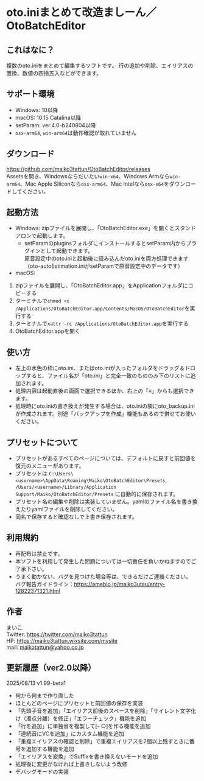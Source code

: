 # oto.iniまとめて改造ましーん／OtoBatchEditor

## これはなに？
複数のoto.iniをまとめて編集するソフトです。
行の追加や削除、エイリアスの置換、数値の四捨五入などができます。

## サポート環境
- Windows: 10以降
- macOS: 10.15 Catalina以降
- setParam: ver.4.0-b240804以降
- `osx-arm64`, `win-arm64`は動作確認が取れていません

## ダウンロード
https://github.com/maiko3tattun/OtoBatchEditor/releases  
Assetsを開き、Windowsならだいたい`win-x64`、Windows Armなら`win-arm64`、Mac Apple Siliconなら`osx-arm64`、Mac Intelなら`osx-x64`をダウンロードしてください。

## 起動方法
- Windows: zipファイルを展開し、「OtoBatchEditor.exe」を開くとスタンドアロンで起動します。
  - setParamのpluginsフォルダにインストールするとsetParam内からプラグインとして起動できます。  
    原音設定中のoto.iniと起動後に読み込んだoto.iniを両方処理できます（oto-autoEstimation.iniがsetParamで原音設定中のデータです）
- macOS:  
1. zipファイルを展開し、「OtoBatchEditor.app」をApplicationフォルダにコピーする
2. ターミナルで`chmod +x /Applications/OtoBatchEditor.app/Contents/MacOS/OtoBatchEditor`を実行する
3. ターミナルで`xattr -rc /Applications/OtoBatchEditor.app`を実行する
4. OtoBatchEditor.appを開く

## 使い方
- 左上の水色の枠にoto.ini、またはoto.iniが入ったフォルダをドラッグ＆ドロップすると、ファイル名が「oto.ini」と完全一致のもののみ下のリストに追加されます。
- 処理内容は起動直後の画面で選択できるほか、右上の「≡」からも選択できます。
- 処理時にoto.iniの書き換えが発生する場合は、oto.iniの隣にoto_backup.iniが作成されます。別途「バックアップを作成」機能もあるので併せてお使いください。

## プリセットについて
- プリセットがあるすべてのページについては、デフォルトに戻すと前回値を復元のメニューがあります。
- プリセットは `C:\Users\<username>\AppData\Roaming\Maiko\OtoBatchEditor\Presets`, `/Users/<username>/Library/Application Support/Maiko/OtoBatchEditor/Presets` に自動的に保存されます。
- プリセット名の編集や削除は実装していません。yamlのファイル名を書き換えたりyamlファイルを削除してください。
- 同名で保存すると確認なしで上書き保存されます。

## 利用規約
- 再配布は禁止です。
- 本ソフトを利用して発生した問題については一切責任を負いかねますのでご了承下さい。
- うまく動かない、バグを見つけた場合等は、できるだけご連絡ください。  
バグ報告ガイドライン：https://ameblo.jp/maiko3utau/entry-12822371321.html

## 作者
まいこ  
Twitter: https://twitter.com/maiko3tattun  
HP: https://maiko3tattun.wixsite.com/mysite  
mail: maikotattun@yahoo.co.jp  

## 更新履歴（ver2.0以降）
2025/08/13 v1.99-beta1
- 何から何まで作り直した
- ほとんどのページにプリセットと前回値の保存を実装
- 「先頭子音を追加」「エイリアス前後のスペースを削除」「サイレント文字化け（濁点分離）を修正」「エラーチェック」機能を追加
- 「行を追加」に単独音を複製して[- ○]を作る機能を追加
- 「連続音にVCを追加」にカスタム機能を追加
- 「重複エイリアスの確認と削除」で重複エイリアスを2個以上残すときに番号を追加する機能を追加
- 「エイリアスを変換」でSuffixを書き換えないモードを追加
- 処理後に変更がなければ上書きしないよう改修
- デバッグモードの実装
